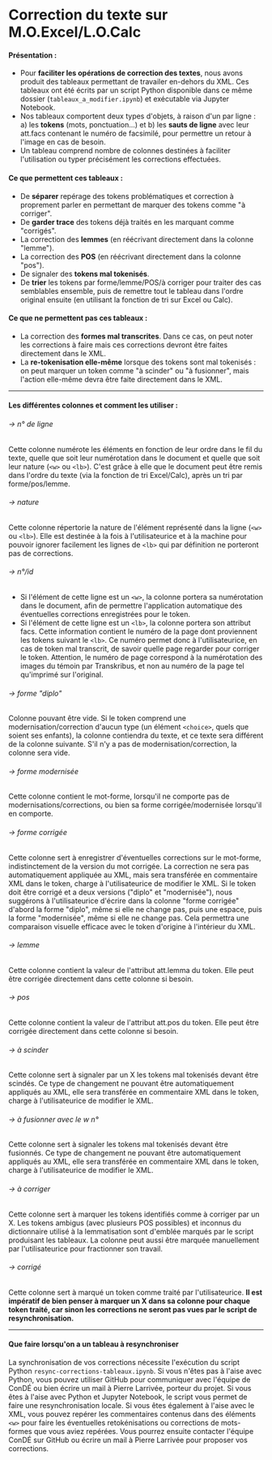 # Correction du texte sur M.O.Excel/L.O.Calc
#### Présentation :
* Pour **faciliter les opérations de correction des textes**, nous avons produit des tableaux permettant de travailer en-dehors du XML. Ces tableaux ont été écrits par un script Python disponible dans ce même dossier (`tableaux_a_modifier.ipynb`) et exécutable via Jupyter Notebook.
* Nos tableaux comportent deux types d'objets, à raison d'un par ligne : a) les **tokens** (mots, ponctuation...) et b) les **sauts de ligne** avec leur att.facs contenant le numéro de facsimilé, pour permettre un retour à l'image en cas de besoin.
* Un tableau comprend nombre de colonnes destinées à faciliter l'utilisation ou typer précisément les corrections effectuées.

#### Ce que permettent ces tableaux :
* De **séparer** repérage des tokens problématiques et correction à proprement parler en permettant de marquer des tokens comme "à corriger".
* De **garder trace** des tokens déjà traités en les marquant comme "corrigés".
* La correction des **lemmes** (en réécrivant directement dans la colonne "lemme").
* La correction des **POS** (en réécrivant directement dans la colonne "pos").
* De signaler des **tokens mal tokenisés**.
* De **trier** les tokens par forme/lemme/POS/à corriger pour traiter des cas semblables ensemble, puis de remettre tout le tableau dans l'ordre original ensuite (en utilisant la fonction de tri sur Excel ou Calc).

#### Ce que ne permettent pas ces tableaux :
* La correction des **formes mal transcrites**. Dans ce cas, on peut noter les corrections à faire mais ces corrections devront être faites directement dans le XML.
* La **re-tokenisation elle-même** lorsque des tokens sont mal tokenisés : on peut marquer un token comme "à scinder" ou "à fusionner", mais l'action elle-même devra être faite directement dans le XML.
-----------------

#### Les différentes colonnes et comment les utiliser :
###### -> n° de ligne
Cette colonne numérote les éléments en fonction de leur ordre dans le fil du texte, quelle que soit leur numérotation dans le document et quelle que soit leur nature (`<w>` ou `<lb>`). C'est grâce à elle que le document peut être remis dans l'ordre du texte (via la fonction de tri Excel/Calc), après un tri par forme/pos/lemme.

###### -> nature
Cette colonne répertorie la nature de l'élément représenté dans la ligne (`<w>` ou `<lb>`). Elle est destinée à la fois à l'utilisateurice et à la machine pour pouvoir ignorer facilement les lignes de `<lb>` qui par définition ne porteront pas de corrections.

###### -> n°/id
* Si l'élément de cette ligne est un `<w>`, la colonne portera sa numérotation dans le document, afin de permettre l'application automatique des éventuelles corrections enregistrées pour le token.
* Si l'élément de cette ligne est un `<lb>`, la colonne portera son attribut facs. Cette information contient le numéro de la page dont proviennent les tokens suivant le `<lb>`. Ce numéro permet donc à l'utilisateurice, en cas de token mal transcrit, de savoir quelle page regarder pour corriger le token. Attention, le numéro de page correspond à la numérotation des images du témoin par Transkribus, et non au numéro de la page tel qu'imprimé sur l'original.

###### -> forme "diplo"
Colonne pouvant être vide.
Si le token comprend une modernisation/correction d'aucun type (un élément `<choice>`, quels que soient ses enfants), la colonne contiendra du texte, et ce texte sera différent de la colonne suivante. S'il n'y a pas de modernisation/correction, la colonne sera vide.

###### -> forme modernisée
Cette colonne contient le mot-forme, lorsqu'il ne comporte pas de modernisations/corrections, ou bien sa forme corrigée/modernisée lorsqu'il en comporte.

###### -> forme corrigée
Cette colonne sert à enregistrer d'éventuelles corrections sur le mot-forme, indistinctement de la version du mot corrigée. La correction ne sera pas automatiquement appliquée au XML, mais sera transférée en commentaire XML dans le token, charge à l'utilisateurice de modifier le XML. Si le token doit être corrigé et a deux versions ("diplo" et "modernisée"), nous suggérons à l'utilisateurice d'écrire dans la colonne "forme corrigée" d'abord la forme "diplo", même si elle ne change pas, puis une espace, puis la forme "modernisée", même si elle ne change pas. Cela permettra une comparaison visuelle efficace avec le token d'origine à l'intérieur du XML.

###### -> lemme
Cette colonne contient la valeur de l'attribut att.lemma du token. Elle peut être corrigée directement dans cette colonne si besoin.

###### -> pos
Cette colonne contient la valeur de l'attribut att.pos du token. Elle peut être corrigée directement dans cette colonne si besoin.

###### -> à scinder
Cette colonne sert à signaler par un X les tokens mal tokenisés devant être scindés. Ce type de changement ne pouvant être automatiquement appliqués au XML, elle sera transférée en commentaire XML dans le token, charge à l'utilisateurice de modifier le XML.

###### -> à fusionner avec le w n°
Cette colonne sert à signaler les tokens mal tokenisés devant être fusionnés. Ce type de changement ne pouvant être automatiquement appliqués au XML, elle sera transférée en commentaire XML dans le token, charge à l'utilisateurice de modifier le XML.

###### -> à corriger
Cette colonne sert à marquer les tokens identifiés comme à corriger par un X. Les tokens ambigus (avec plusieurs POS possibles) et inconnus du dictionnaire utilisé à la lemmatisation sont d'emblée marqués par le script produisant les tableaux. La colonne peut aussi être marquée manuellement par l'utilisateurice pour fractionner son travail.

###### -> corrigé
Cette colonne sert à marqué un token comme traité par l'utilisateurice. **Il est impératif de bien penser à marquer un X dans sa colonne pour chaque token traité, car sinon les corrections ne seront pas vues par le script de resynchronisation.**

---------------------
#### Que faire lorsqu'on a un tableau à resynchroniser
La synchronisation de vos corrections nécessite l'exécution du script Python `resync-corrections-tableaux.ipynb`. Si vous n'êtes pas à l'aise avec Python, vous pouvez utiliser GitHub pour communiquer avec l'équipe de ConDÉ ou bien écrire un mail à Pierre Larrivée, porteur du projet.
Si vous êtes à l'aise avec Python et Jupyter Notebook, le script vous permet de faire une resynchronisation locale.
Si vous êtes également à l'aise avec le XML, vous pouvez repérer les commentaires contenus dans des éléments `<w>` pour faire les éventuelles retokénisations ou corrections de mots-formes que vous aviez repérées. Vous pourrez ensuite contacter l'équipe ConDÉ sur GitHub ou écrire un mail à Pierre Larrivée pour proposer vos corrections.
